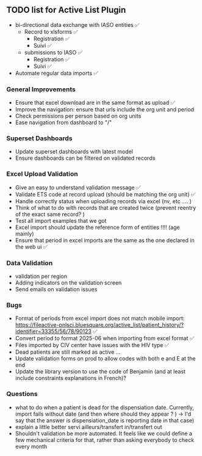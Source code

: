 TODO list for Active List Plugin
--------------------------------
- bi-directional data exchange with IASO entities ✅
  - Record to xlsforms ✅
    - Registration ✅
    - Suivi ✅
  - submissions to IASO ✅
    - Registration ✅
    - Suivi ✅
- Automate regular data imports ✅

### General Improvements
- Ensure that excel download are in the same format as upload  ✅
- Improve the navigation: ensure that urls include the org unit and period
- Check permissions per person based on org units
- Ease navigation from dashboard to "/" 

### Superset Dashboards
- Update superset dashboards with latest model
- Ensure dashboards can be filtered on validated records

### Excel Upload Validation
- Give an easy to understand validation message ✅
- Validate ETS code at record upload (should be matching the org unit) ✅
- Handle correctly status when uploading records via excel (nv, etc .... )
- Think of what to do with records that are created twice (prevent reentry of the exact same record? )
- Test all import examples that we got
- Excel import should update the reference form of entities !!!! (age mainly)
- Ensure that period in excel imports are the same as the one declared in the web ui  ✅

### Data Validation
- validation per region
- Adding indicators on the validation screen
- Send emails on validation issues

### Bugs
- Format of periods from excel import does not match mobile import: https://fileactive-pnlsci.bluesquare.org/active_list/patient_history/?identifier=33355/56/78/90123  ✅
- Convert period to format 2025-06 when importing from excel format  ✅
- Files imported by CIV center have issues with the HIV type  ✅
- Dead patients are still marked as active ...
- Update validation forms on prod to allow codes with both e and E at the end 
- Update the library version to use the code of Benjamin (and at least include constraints explanations in French)? 

### Questions
- what to do when a patient is dead for the dispensiation date. Currently, import fails without date (and then where should they appear ? ) -> I'd say that the answer is dispensiation_date is reporting date in that case)
- explain a little better servi ailleurs/transfert in/transfert out 
- Shouldn't validation be more automated. It feels like we could define a few mechanical criteria for that, rather than asking everybody to check every month